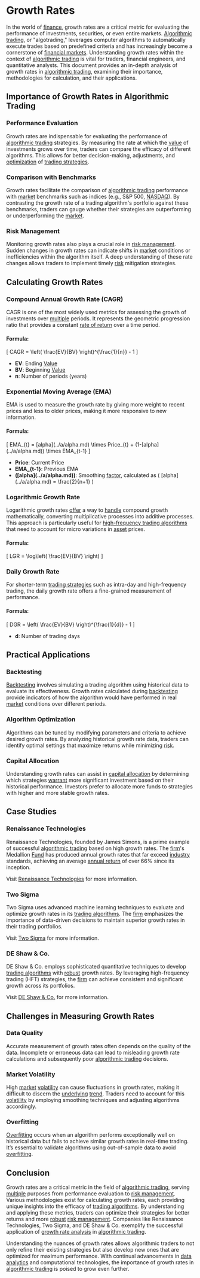 # Growth Rates

In the world of [finance](../f/finance.md), growth rates are a critical metric for evaluating the performance of investments, securities, or even entire markets. [Algorithmic trading](../a/algorithmic_trading.md), or "algotrading," leverages computer algorithms to automatically execute trades based on predefined criteria and has increasingly become a cornerstone of [financial markets](../f/financial_market.md). Understanding growth rates within the context of [algorithmic trading](../a/algorithmic_trading.md) is vital for traders, financial engineers, and quantitative analysts. This document provides an in-depth analysis of growth rates in [algorithmic trading](../a/algorithmic_trading.md), examining their importance, methodologies for calculation, and their applications.

## Importance of Growth Rates in Algorithmic Trading

### Performance Evaluation

Growth rates are indispensable for evaluating the performance of [algorithmic trading](../a/algorithmic_trading.md) strategies. By measuring the rate at which the [value](../v/value.md) of investments grows over time, traders can compare the efficacy of different algorithms. This allows for better decision-making, adjustments, and [optimization](../o/optimization.md) of [trading strategies](../t/trading_strategies.md).

### Comparison with Benchmarks

Growth rates facilitate the comparison of [algorithmic trading](../a/algorithmic_trading.md) performance with [market](../m/market.md) benchmarks such as indices (e.g., S&P 500, [NASDAQ](../n/nasdaq.md)). By contrasting the growth rate of a trading algorithm's portfolio against these benchmarks, traders can gauge whether their strategies are outperforming or underperforming the [market](../m/market.md).

### Risk Management

Monitoring growth rates also plays a crucial role in [risk management](../r/risk_management.md). Sudden changes in growth rates can indicate shifts in [market](../m/market.md) conditions or inefficiencies within the algorithm itself. A deep understanding of these rate changes allows traders to implement timely [risk](../r/risk.md) mitigation strategies.

## Calculating Growth Rates

### Compound Annual Growth Rate (CAGR)

CAGR is one of the most widely used metrics for assessing the growth of investments over [multiple](../m/multiple.md) periods. It represents the geometric progression ratio that provides a constant [rate of return](../r/rate_of_return.md) over a time period.

#### Formula:
\[ 
CAGR = \left( \frac{EV}{BV} \right)^{\frac{1}{n}} - 1 
\]

- **EV**: Ending [Value](../v/value.md)
- **BV**: Beginning [Value](../v/value.md)
- **n**: Number of periods (years)

### Exponential Moving Average (EMA)

EMA is used to measure the growth rate by giving more weight to recent prices and less to older prices, making it more responsive to new information.

#### Formula:
\[ 
EMA_{t} = \[alpha](../a/alpha.md) \times Price_{t} + (1-\[alpha](../a/alpha.md)) \times EMA_{t-1} 
\]

- **Price**: Current Price
- **EMA_{t-1}**: Previous EMA
- **\(\[alpha](../a/alpha.md)\)**: Smoothing [factor](../f/factor.md), calculated as \( \[alpha](../a/alpha.md) = \frac{2}{n+1} \)

### Logarithmic Growth Rate

Logarithmic growth rates [offer](../o/offer.md) a way to [handle](../h/handle.md) compound growth mathematically, converting multiplicative processes into additive processes. This approach is particularly useful for [high-frequency trading algorithms](../h/high-frequency_trading_algorithms.md) that need to account for micro variations in [asset](../a/asset.md) prices.

#### Formula:
\[ 
LGR = \log\left( \frac{EV}{BV} \right) 
\]

### Daily Growth Rate

For shorter-term [trading strategies](../t/trading_strategies.md) such as intra-day and high-frequency trading, the daily growth rate offers a fine-grained measurement of performance.

#### Formula:
\[ 
DGR = \left( \frac{EV}{BV} \right)^{\frac{1}{d}} - 1 
\]

- **d**: Number of trading days

## Practical Applications

### Backtesting

[Backtesting](../b/backtesting.md) involves simulating a trading algorithm using historical data to evaluate its effectiveness. Growth rates calculated during [backtesting](../b/backtesting.md) provide indicators of how the algorithm would have performed in real [market](../m/market.md) conditions over different periods.

### Algorithm Optimization

Algorithms can be tuned by modifying parameters and criteria to achieve desired growth rates. By analyzing historical growth rate data, traders can identify optimal settings that maximize returns while minimizing [risk](../r/risk.md).

### Capital Allocation

Understanding growth rates can assist in [capital allocation](../c/capital_allocation.md) by determining which strategies [warrant](../w/warrant.md) more significant investment based on their historical performance. Investors prefer to allocate more funds to strategies with higher and more stable growth rates.

## Case Studies

### Renaissance Technologies

Renaissance Technologies, founded by James Simons, is a prime example of successful [algorithmic trading](../a/algorithmic_trading.md) based on high growth rates. The [firm](../f/firm.md)'s Medallion [Fund](../f/fund.md) has produced annual growth rates that far exceed [industry](../i/industry.md) standards, achieving an average [annual return](../a/annual_return.md) of over 66% since its inception.

Visit [Renaissance Technologies](https://www.rentec.com/) for more information.

### Two Sigma

Two Sigma uses advanced machine learning techniques to evaluate and optimize growth rates in its [trading algorithms](../t/trading_algorithms.md). The [firm](../f/firm.md) emphasizes the importance of data-driven decisions to maintain superior growth rates in their trading portfolios.

Visit [Two Sigma](https://www.twosigma.com/) for more information.

### DE Shaw & Co.

DE Shaw & Co. employs sophisticated quantitative techniques to develop [trading algorithms](../t/trading_algorithms.md) with [robust](../r/robust.md) growth rates. By leveraging high-frequency trading (HFT) strategies, the [firm](../f/firm.md) can achieve consistent and significant growth across its portfolios.

Visit [DE Shaw & Co.](https://www.deshaw.com/) for more information.

## Challenges in Measuring Growth Rates

### Data Quality

Accurate measurement of growth rates often depends on the quality of the data. Incomplete or erroneous data can lead to misleading growth rate calculations and subsequently poor [algorithmic trading](../a/algorithmic_trading.md) decisions.

### Market Volatility

High [market](../m/market.md) [volatility](../v/volatility.md) can cause fluctuations in growth rates, making it difficult to discern the [underlying](../u/underlying.md) [trend](../t/trend.md). Traders need to account for this [volatility](../v/volatility.md) by employing smoothing techniques and adjusting algorithms accordingly.

### Overfitting

[Overfitting](../o/overfitting.md) occurs when an algorithm performs exceptionally well on historical data but fails to achieve similar growth rates in real-time trading. It’s essential to validate algorithms using out-of-sample data to avoid [overfitting](../o/overfitting.md).

## Conclusion

Growth rates are a critical metric in the field of [algorithmic trading](../a/algorithmic_trading.md), serving [multiple](../m/multiple.md) purposes from performance evaluation to [risk management](../r/risk_management.md). Various methodologies exist for calculating growth rates, each providing unique insights into the efficacy of [trading algorithms](../t/trading_algorithms.md). By understanding and applying these metrics, traders can optimize their strategies for better returns and more [robust](../r/robust.md) [risk management](../r/risk_management.md). Companies like Renaissance Technologies, Two Sigma, and DE Shaw & Co. exemplify the successful application of [growth rate analysis](../g/growth_rate_analysis.md) in [algorithmic trading](../a/algorithmic_trading.md).

Understanding the nuances of growth rates allows algorithmic traders to not only refine their existing strategies but also develop new ones that are optimized for maximum performance. With continual advancements in [data analytics](../d/data_analytics.md) and computational technologies, the importance of growth rates in [algorithmic trading](../a/algorithmic_trading.md) is poised to grow even further.
